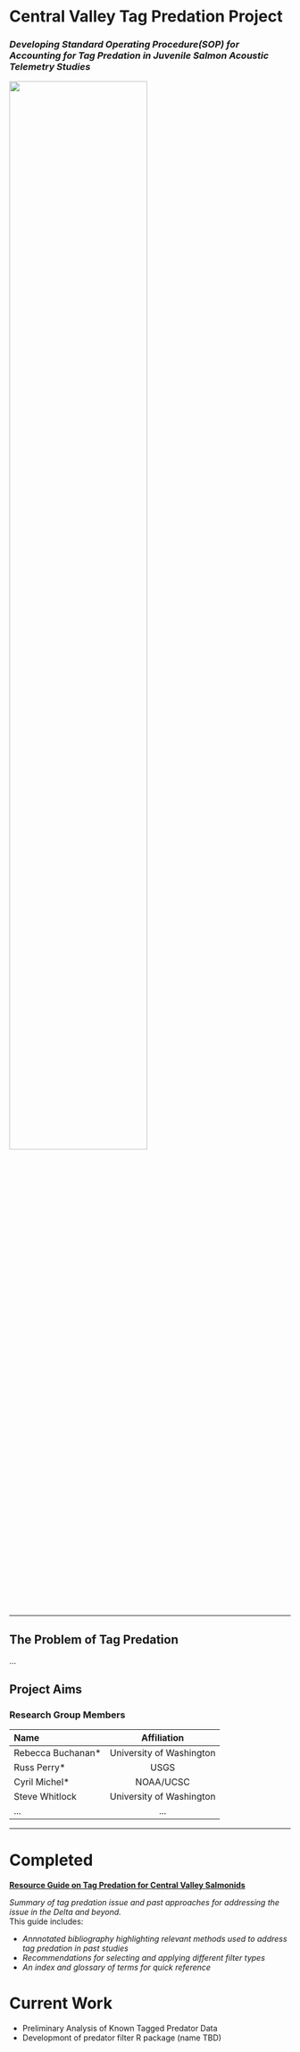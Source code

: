 # Central Valley Tag Predation Project

### _Developing Standard Operating Procedure(SOP) for Accounting for Tag Predation in Juvenile Salmon Acoustic Telemetry Studies_

<img src="https://github.com/swhitCBR/central_valley_tag_predation/assets/84736329/ad9150bb-257d-4fd6-bb59-adfbcd693c33"  width="70%" height="70%">

_____________________________________

## **The Problem of Tag Predation**

...

## Project Aims


### Research Group Members
| Name | Affiliation |
| :---         |     :---:      |
| Rebecca Buchanan*   | University of Washington     |
| Russ Perry*   | USGS     |
| Cyril Michel*   | NOAA/UCSC     |
| Steve Whitlock     | University of Washington      |
| ...     | ...      |

_____________________________________

# Completed

[**Resource Guide on Tag Predation for Central Valley Salmonids**](https://www.researchgate.net/publication/365368320_Resource_Guide_on_Tag_Predation_for_Central_Valley_Salmonids) <br>

_Summary of tag predation issue and past approaches for addressing the issue in the Delta and beyond._ <br>
This guide includes:
- _Annnotated bibliography highlighting relevant methods used to address tag predation in past studies_
- _Recommendations for selecting and applying different filter types_
- _An index and glossary of terms for quick reference_ <br>

# Current Work

- Preliminary Analysis of Known Tagged Predator Data
- Developmont of predator filter R package (name TBD)

